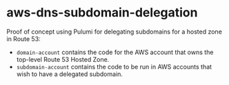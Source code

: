 # aws-dns-subdomain-delegation

Proof of concept using Pulumi for delegating subdomains for a hosted zone in Route 53:

- `domain-account` contains the code for the AWS account that owns the top-level Route 53 Hosted Zone.
- `subdomain-account` contains the code to be run in AWS accounts that wish to have a delegated subdomain.
